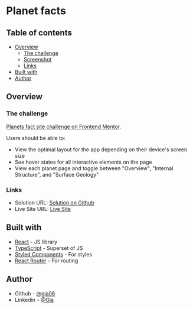 # Planet facts

## Table of contents

- [Overview](#overview)
  - [The challenge](#the-challenge)
  - [Screenshot](#screenshot)
  - [Links](#links)
- [Built with](#built-with)
- [Author](#author)

## Overview

### The challenge
[Planets fact site challenge on Frontend Mentor](https://www.frontendmentor.io/challenges/planets-fact-site-gazqN8w_f).

Users should be able to:

- View the optimal layout for the app depending on their device's screen size
- See hover states for all interactive elements on the page
- View each planet page and toggle between "Overview", "Internal Structure", and "Surface Geology"

### Links

- Solution URL: [Solution on Github](https://github.com/gia06/github-user-search)
- Live Site URL: [Live Site](https://planets-facts-12.netlify.app/Mercury)


## Built with

- [React](https://reactjs.org/) - JS library
- [TypeScript](https://www.typescriptlang.org/) - Superset of JS
- [Styled Components](https://styled-components.com/) - For styles
- [React Router](https://reactrouter.com/en/main) - For routing

## Author

- Github - [@gia06](https://github.com/gia06)
- Linkedin - [@Gia](https://www.linkedin.com/in/gia-shamugia-256888247/)
